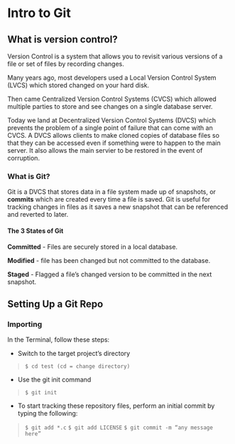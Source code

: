 # Intro to Git

## What is version control?

Version Control is a system that allows you to revisit various versions of a file or set of files by recording changes.

Many years ago, most developers used a Local Version Control System (LVCS) which stored changed on your hard disk.

Then came Centralized Version Control Systems (CVCS) which allowed multiple parties to store and see changes on a single database server.

Today we land at Decentralized Version Control Systems (DVCS) which prevents the problem of a single point of failure that can come with an CVCS. 
A DVCS allows clients to make cloned copies of database files so that they can be accessed even if something were to happen to the main server. It also
allows the main servier to be restored in the event of corruption.

### What is Git?

Git is a DVCS that stores data in a file system made up of snapshots, or **commits** which are created every time a file is saved. Git is useful for
tracking changes in files as it saves a new snapshot that can be referenced and reverted to later.

#### The 3 States of Git

**Committed** - Files are securely stored in a local database.

**Modified** - file has been changed but not committed to the database.

**Staged** - Flagged a file’s changed version to be committed in the next snapshot.

## Setting Up a Git Repo

### Importing

In the Terminal, follow these steps:

- Switch to the target project’s directory

> `$ cd test (cd = change directory)`

- Use the git init command

> `$ git init`

- To start tracking these repository files, perform an initial commit by typing the following:

> `$ git add *.c`
> `$ git add LICENSE`
> `$ git commit -m “any message here”`
